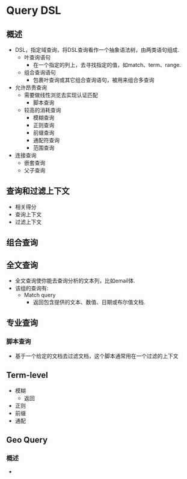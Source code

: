 # Query DSL
## 概述
- DSL，指定域查询，将DSL查询看作一个抽象语法树，由两类语句组成.
	- 叶查询语句
		- 在一个指定的列上，去寻找指定的值，如match、term、range.
	- 组合查询语句
		- 包裹叶查询或其它组合查询语句，被用来组合多查询
- 允许昂贵查询
	- 需要做线性浏览去实现认证匹配
		- 脚本查询
	- 较高的消耗查询
		- 模糊查询
		- 正则查询
		- 前缀查询
		- 通配符查询
		- 范围查询
- 连接查询
	- 嵌套查询
	- 父子查询


## 查询和过滤上下文
- 相关得分
- 查询上下文
- 过滤上下文

## 组合查询


## 全文查询
- 全文查询使你能去查询分析的文本列，比如email体.
- 该组的查询有:
	- Match query
		- 返回包含提供的文本、数值、日期或布尔值文档.

## 专业查询
### 脚本查询
- 基于一个给定的文档去过滤文档，这个脚本通常用在一个过滤的上下文

## Term-level
- 模糊
	- 返回
- 正则
- 前缀
- 通配

## Geo Query
### 概述
- 